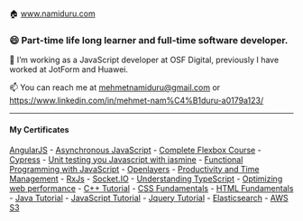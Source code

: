 🏠 www.namiduru.com

### 😄 Part-time life long learner and full-time software developer.

🔭 I’m working as a JavaScript developer at OSF Digital, previously I have worked at JotForm and Huawei.

📫 You can reach me at mehmetnamiduru@gmail.com or https://www.linkedin.com/in/mehmet-nam%C4%B1duru-a0179a123/

---

#### My Certificates

[AngularJS](https://github.com/namiduru/namiduru/blob/main/Certificates/angularjs.pdf) -
[Asynchronous JavaScript](https://github.com/namiduru/namiduru/blob/main/Certificates/async-javascript.pdf) -
[Complete Flexbox Course](https://github.com/namiduru/namiduru/blob/main/Certificates/css-flexbox.pdf) -
[Cypress](https://github.com/namiduru/namiduru/blob/main/Certificates/cypress.pdf) -
[Unit testing you Javascript with jasmine](https://github.com/namiduru/namiduru/blob/main/Certificates/jasmine.pdf) -
[Functional Programming with JavaScript](https://github.com/namiduru/namiduru/blob/main/Certificates/javascript-functional-programming.pdf) -
[Openlayers](https://github.com/namiduru/namiduru/blob/main/Certificates/open-layers.pdf) -
[Productivity and Time Management](https://github.com/namiduru/namiduru/blob/main/Certificates/productivity.pdf) -
[RxJs](https://github.com/namiduru/namiduru/blob/main/Certificates/rxjs.pdf) -
[Socket.IO](https://github.com/namiduru/namiduru/blob/main/Certificates/socket-io.pdf) -
[Understanding TypeScript](https://github.com/namiduru/namiduru/blob/main/Certificates/typescript.pdf) -
[Optimizing web performance](https://github.com/namiduru/namiduru/blob/main/Certificates/web-performance.pdf) -
[C++ Tutorial](https://github.com/namiduru/namiduru/blob/main/Certificates/c++-tutorial.pdf) -
[CSS Fundamentals](https://github.com/namiduru/namiduru/blob/main/Certificates/css-fundamentals.pdf) -
[HTML Fundamentals](https://github.com/namiduru/namiduru/blob/main/Certificates/html-fundamentals.pdf) -
[Java Tutorial](https://github.com/namiduru/namiduru/blob/main/Certificates/java-tutorial.pdf) -
[JavaScript Tutorial](https://github.com/namiduru/namiduru/blob/main/Certificates/javascript-tutorial.pdf) -
[Jquery Tutorial](https://github.com/namiduru/namiduru/blob/main/Certificates/jquery-tutorial.pdf) -
[Elasticsearch](https://github.com/namiduru/namiduru/blob/main/Certificates/elasticsearch.pdf) -
[AWS S3](https://github.com/namiduru/namiduru/blob/main/Certificates/aws-s3.pdf)
